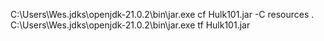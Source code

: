 C:\Users\Wes\.jdks\openjdk-21.0.2\bin\jar.exe cf Hulk101.jar -C resources .
C:\Users\Wes\.jdks\openjdk-21.0.2\bin\jar.exe tf Hulk101.jar